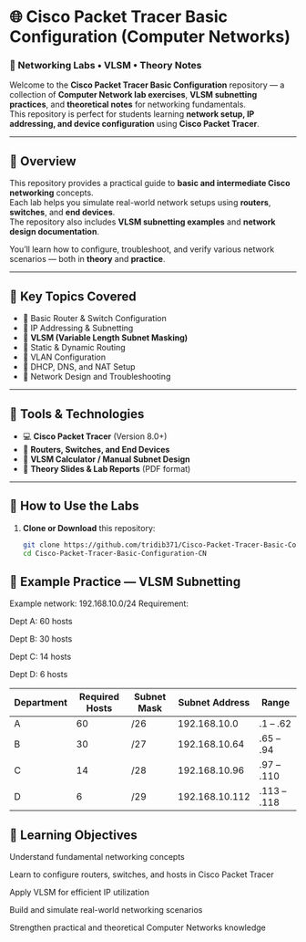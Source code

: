 # 🌐 Cisco Packet Tracer Basic Configuration (Computer Networks)  
### 🧩 Networking Labs • VLSM • Theory Notes

Welcome to the **Cisco Packet Tracer Basic Configuration** repository — a collection of **Computer Network lab exercises**, **VLSM subnetting practices**, and **theoretical notes** for networking fundamentals.  
This repository is perfect for students learning **network setup, IP addressing, and device configuration** using **Cisco Packet Tracer**.

---

## 📘 Overview

This repository provides a practical guide to **basic and intermediate Cisco networking** concepts.  
Each lab helps you simulate real-world network setups using **routers**, **switches**, and **end devices**.  
The repository also includes **VLSM subnetting examples** and **network design documentation**.

You’ll learn how to configure, troubleshoot, and verify various network scenarios — both in **theory** and **practice**.

---

## 🧩 Key Topics Covered

- 🔹 Basic Router & Switch Configuration  
- 🔹 IP Addressing & Subnetting  
- 🔹 **VLSM (Variable Length Subnet Masking)**  
- 🔹 Static & Dynamic Routing  
- 🔹 VLAN Configuration  
- 🔹 DHCP, DNS, and NAT Setup  
- 🔹 Network Design and Troubleshooting  

---

## 🧰 Tools & Technologies

- 💻 **Cisco Packet Tracer** (Version 8.0+)  
- 📶 **Routers, Switches, and End Devices**  
- 🧠 **VLSM Calculator / Manual Subnet Design**  
- 🧾 **Theory Slides & Lab Reports** (PDF format)  

---

## 🧰 How to Use the Labs

1. **Clone or Download** this repository:
   ```bash
   git clone https://github.com/tridib371/Cisco-Packet-Tracer-Basic-Configuration-CN.git
   cd Cisco-Packet-Tracer-Basic-Configuration-CN

## 🧠 Example Practice — VLSM Subnetting

Example network: 192.168.10.0/24
Requirement:

Dept A: 60 hosts

Dept B: 30 hosts

Dept C: 14 hosts

Dept D: 6 hosts

| Department | Required Hosts | Subnet Mask | Subnet Address | Range       |
| ---------- | -------------- | ----------- | -------------- | ----------- |
| A          | 60             | /26         | 192.168.10.0   | .1 – .62    |
| B          | 30             | /27         | 192.168.10.64  | .65 – .94   |
| C          | 14             | /28         | 192.168.10.96  | .97 – .110  |
| D          | 6              | /29         | 192.168.10.112 | .113 – .118 |


## 🎯 Learning Objectives

Understand fundamental networking concepts

Learn to configure routers, switches, and hosts in Cisco Packet Tracer

Apply VLSM for efficient IP utilization

Build and simulate real-world networking scenarios

Strengthen practical and theoretical Computer Networks knowledge
